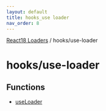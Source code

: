 ```yaml
---
layout: default
title: hooks_use loader
nav_order: 8
---
```


[React18 Loaders](../modules.md) / hooks/use-loader

# hooks/use-loader

## Functions

- [useLoader](../functions/hooks_use-loader.useLoader.md)
